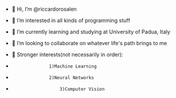 - 👋 Hi, I’m @riccardorosalen

- 👀 I’m interested in all kinds of programming stuff

- 🌱 I’m currently learning and studying at University of Padua, Italy

- 💞️ I’m looking to collaborate on whatever life's path brings to me 

- 🦾 Stronger interests(not necessarily in order): 
-					1)Machine Learning
-					2)Neural Networks
- 				        3)Computer Vision

 					
 					

<!---
riccardorosalen/riccardorosalen is a ✨ special ✨ repository because its `README.md` (this file) appears on your GitHub profile.
You can click the Preview link to take a look at your changes.
--->
